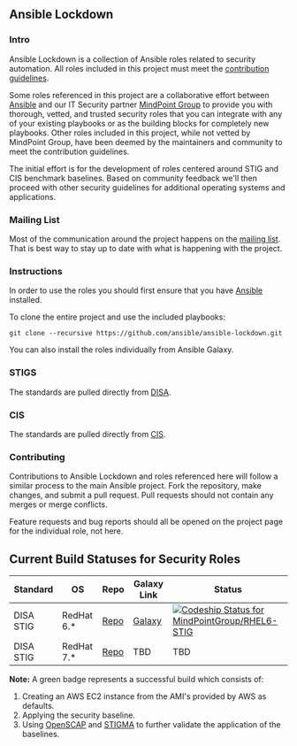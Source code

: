 Ansible Lockdown
----------------


### Intro ###

Ansible Lockdown is a collection of Ansible roles related to security automation. All roles included in this project must meet the [contribution guidelines](CONTRIBUTING.md).

Some roles referenced in this project are a collaborative effort between [Ansible][ansible] and our IT Security partner [MindPoint Group][mpg] to provide you with thorough, vetted, and trusted security roles that you can integrate with any of your existing playbooks or as the building blocks for completely new playbooks. Other roles included in this project, while not vetted by MindPoint Group, have been deemed by the maintainers and community to meet the contribution guidelines.

The initial effort is for the development of roles centered around STIG and CIS benchmark baselines. Based on community feedback we'll then proceed with other security guidelines for additional operating systems and applications.

### Mailing List ###
Most of the communication around the project happens on the [mailing list](https://groups.google.com/forum/#!forum/ansible-lockdown). That is best way to stay up to date with what is happening with the project.



### Instructions ###

In order to use the roles you should first ensure that you have [Ansible][ansible-docs] installed.

To clone the entire project and use the included playbooks:

    git clone --recursive https://github.com/ansible/ansible-lockdown.git

You can also install the roles individually from Ansible Galaxy.


### STIGS ###

The standards are pulled directly from [DISA].


### CIS ###

The standards are pulled directly from [CIS].


### Contributing ###

Contributions to Ansible Lockdown and roles referenced here will follow a similar process to the main Ansible project. Fork the repository, make changes, and submit a pull request. Pull requests should not contain any merges or merge conflicts.

Feature requests and bug reports should all be opened on the project page for the individual role, not here.


Current Build Statuses for Security Roles
----------------------------------------------------------------------------------------------------


|    Standard  |      OS      |     Repo     |       Galaxy Link        |          Status          |
| -------------|--------------|--------------|--------------------------|--------------------------|
|   DISA STIG  |   RedHat 6.* |   [Repo][0]  |  [Galaxy][galaxy-rhel6]  |  [ ![Codeship Status for MindPointGroup/RHEL6-STIG](https://app.codeship.com/projects/6ff25160-95b3-0132-d4fc-466960a0e7d2/status?branch=devel)](https://app.codeship.com/projects/62882)  |
|   DISA STIG  |   RedHat 7.* |   [Repo][1]  |         TBD              |         TBD              |

**Note:** A green badge represents a successful build which consists of:
  1. Creating an AWS EC2 instance from the AMI's provided by AWS as defaults.
  2. Applying the security baseline.
  3. Using [OpenSCAP][openscap] and [STIGMA][stigma-repo] to further validate the application of the baselines.



[0]:https://github.com/MindPointGroup/RHEL6-STIG
[1]:https://github.com/MindPointGroup/RHEL7-STIG
[ansible]: http://www.ansible.com/
[mpg]:https://www.mindpointgroup.com/
[DISA]:http://iase.disa.mil/stigs/os/unix-linux/Pages/index.aspx
[CIS]:https://benchmarks.cisecurity.org
[stigma-repo]:https://github.com/defionscode/STIGMA
[openscap]:http://www.open-scap.org/page/Main_Page
[galaxy-rhel6]:https://galaxy.ansible.com/nousdefions/STIG-RHEL6/
[ansible-docs]:http://docs.ansible.com/
[galaxy-url]:https://galaxy.ansible.com/intro

